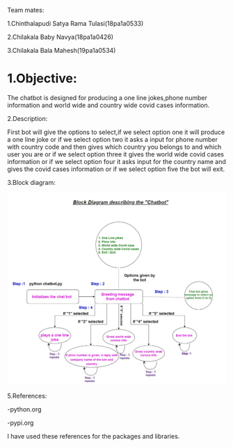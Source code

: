 Team mates:

1.Chinthalapudi Satya Rama Tulasi(18pa1a0533)

2.Chilakala Baby Navya(18pa1a0426)

3.Chilakala Bala Mahesh(19pa1a0534)

<h1>1.Objective:</h1>

The chatbot is designed for producing a one line jokes,phone number information and world wide and country wide covid cases information.

2.Description:

First bot will give the options to select,if we select option one it will produce a one line joke or if we select option two it asks a input for phone number with country code and then gives which country you belongs to and which user you are or if we select option three it gives the world wide covid cases information or if we select option four it asks input for the country name and gives the covid cases information or if we select option five the bot will exit.

3.Block diagram:

<img src='Block diagram image.jpg'>

5.References:

  -python.org
  
  -pypi.org

I have used these references for the packages and libraries.
